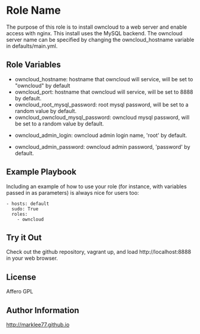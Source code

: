 Role Name
========

The purpose of this role is to install owncloud to a web server and enable
access with nginx. This install uses the MySQL backend. The owncloud server name
can be specified by changing the owncloud_hostname variable in
defaults/main.yml.

Role Variables
--------------

- owncloud_hostname: hostname that owncloud will service, will be set to 
                       "owncloud" by default
- owncloud_port: hostname that owncloud will service, will be set to 8888 by 
               default.
- owncloud_root_mysql_password: root mysql password, will be set to a random 
                                value by default.
- owncloud_owncloud_mysql_password: owncloud mysql password, will be set to a 
                                    random value by default.
* owncloud_admin_login: owncloud admin login name, 'root' by default.
- owncloud_admin_password: owncloud admin password, 'password' by default.

Example Playbook
-------------------------

Including an example of how to use your role (for instance, with variables 
passed in as parameters) is always nice for users too:

    - hosts: default
      sudo: True
      roles:
        - owncloud

Try it Out
---------------------------

Check out the github repository, vagrant up, and load http://localhost:8888 in
your web browser.

License
-------

Affero GPL

Author Information
------------------

http://marklee77.github.io

